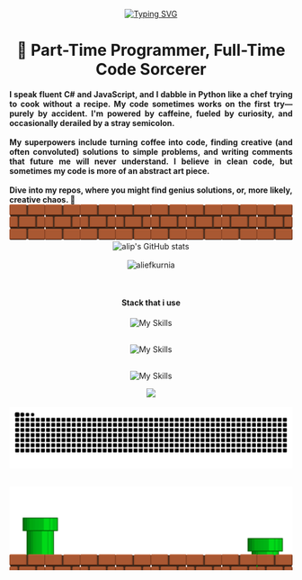 <div align="center">
  
[![Typing SVG](https://readme-typing-svg.herokuapp.com?font=Fira+Code&pause=1000&color=FFFFFF&center=true&vCenter=true&random=false&width=800&lines=Hi+My+Name+Alief;Im+a+Software+Developer;Lets+Connect+%F0%9F%A6%96)](https://git.io/typing-svg)
</div>


<div align="center">
  <h1>👾 Part-Time Programmer, Full-Time Code Sorcerer</h1>
  <h4 style="text-align: justify; max-width: 800px; margin: 0 auto;">
    I speak fluent C# and JavaScript, and I dabble in Python like a chef trying to cook without a recipe. My code sometimes works on the first try—purely by accident. I'm powered by caffeine, fueled by curiosity, and occasionally derailed by a stray semicolon.
    <br /><br />
    My superpowers include turning coffee into code, finding creative (and often convoluted) solutions to simple problems, and writing comments that future me will never understand. I believe in clean code, but sometimes my code is more of an abstract art piece.
    <br /><br />
    Dive into my repos, where you might find genius solutions, or, more likely, creative chaos. 🚀
  </h4>
</div>



<div align="center">
  <img src="images/topper_rdm.png" alt="Topper RDM" />
</div>


<div align="center"  >
  <img src="https://github-readme-stats.vercel.app/api?username=aliefkurnia&hide=contribs,prs&hide_border=true&theme=chartreuse-dark" alt="alip's GitHub stats"  />
</div>

<div align="center"  >
<p><img align="center" src="https://github-readme-stats.vercel.app/api/top-langs?username=aliefkurnia&show_icons=true&locale=en&layout=compact&theme=chartreuse-dark" alt="aliefkurnia" /></p></div>

<div style="margin-top: 50px;"></div>
<div align="center" >
  <h4>Stack that i use</h4>

![My Skills](https://skillicons.dev/icons?i=cs,css,html,javascript)
</div>

<div style="margin-top: 30px; " ></div>
<div align="center" style="pointer-events: none;">

  ![My Skills](https://skillicons.dev/icons?i=dotnet,react,git,mysql,postman,redis,kubernetes)
</div>

<div style="margin-top: 30px;"></div>
<div align="center"> 

  ![My Skills](https://skillicons.dev/icons?i=bootstrap,express,nodejs,tailwind,threejs)
</div>

<div align="center">

  ![](https://komarev.com/ghpvc/?username=aliefkurnia&style=for-the-badge&label=Visitor&color=4DE32A)
</div>

<div align="center">
<picture>
    <source media="(prefers-color-scheme: dark)" srcset="https://raw.githubusercontent.com/aliefkurnia/aliefkurnia/output/github-contribution-grid-snake-dark.svg">
  <source media="(prefers-color-scheme: light)" srcset="https://raw.githubusercontent.com/aliefkurnia/aliefkurnia/output/github-contribution-grid-snake.svg">
  <img alt="github contribution grid snake animation" src="https://raw.githubusercontent.com/aliefkurnia/aliefkurnia/output/github-contribution-grid-snake.svg">
</picture>
</div>

<div style="margin-top: 30px;"></div>

<div align="center">
  <img src="images/bottom_rdm.gif" alt="Bottom RDM" />
</div>



